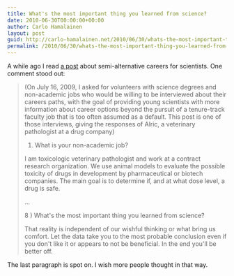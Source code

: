 ```yaml
---
title: What's the most important thing you learned from science?
date: 2010-06-30T00:00:00+00:00
author: Carlo Hamalainen
layout: post
guid: http://carlo-hamalainen.net/2010/06/30/whats-the-most-important-thing-you-learned-from-science/
permalink: /2010/06/30/whats-the-most-important-thing-you-learned-from-science/
---
```

A while ago I read [a post](http://scienceblogs.com/principles/2009/08/pnas_alric_veterinary_patholog.php) about semi-alternative careers for scientists. One comment stood out:

> (On July 16, 2009, I asked for volunteers with science degrees and non-academic jobs who would be willing to be interviewed about their careers paths, with the goal of providing young scientists with more information about career options beyond the pursuit of a tenure-track faculty job that is too often assumed as a default. This post is one of those interviews, giving the responses of Alric, a veterinary pathologist at a drug company)
> 
> 1) What is your non-academic job?
> 
> I am toxicologic veterinary pathologist and work at a contract research organization. We use animal models to evaluate the possible toxicity of drugs in development by pharmaceutical or biotech companies. The main goal is to determine if, and at what dose level, a drug is safe.
> 
> ...
> 
> 8 ) What's the most important thing you learned from science?
> 
> That reality is independent of our wishful thinking or what bring us comfort. Let the data take you to the most probable conclusion even if you don't like it or appears to not be beneficial. In the end you'll be better off. 

The last paragraph is spot on. I wish more people thought in that way.
